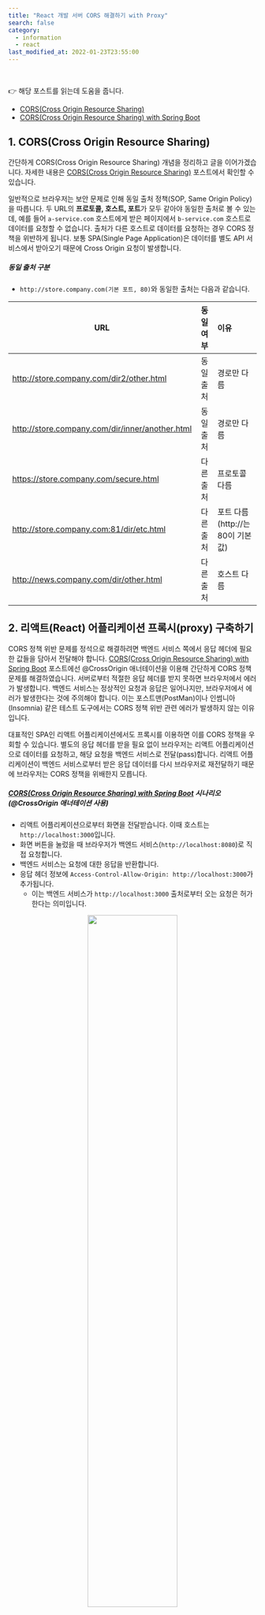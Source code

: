 ```yaml
---
title: "React 개발 서버 CORS 해결하기 with Proxy" 
search: false
category:
  - information
  - react
last_modified_at: 2022-01-23T23:55:00
---
```


<br>

👉 해당 포스트를 읽는데 도움을 줍니다.

- [CORS(Cross Origin Resource Sharing)][cors-link] 
- [CORS(Cross Origin Resource Sharing) with Spring Boot][cors-server-example-link]

## 1. CORS(Cross Origin Resource Sharing)

간단하게 CORS(Cross Origin Resource Sharing) 개념을 정리하고 글을 이어가겠습니다. 
자세한 내용은 [CORS(Cross Origin Resource Sharing)][cors-link] 포스트에서 확인할 수 있습니다. 

일반적으로 브라우저는 보안 문제로 인해 동일 출처 정책(SOP, Same Origin Policy)을 따릅니다. 
두 URL의 **프로토콜, 호스트, 포트**가 모두 같아야 동일한 출처로 볼 수 있는데, 
예를 들어 `a-service.com` 호스트에게 받은 페이지에서 `b-service.com` 호스트로 데이터를 요청할 수 없습니다. 
출처가 다른 호스트로 데이터를 요청하는 경우 CORS 정책을 위반하게 됩니다. 
보통 SPA(Single Page Application)은 데이터를 별도 API 서비스에서 받아오기 때문에 Cross Origin 요청이 발생합니다. 

##### 동일 출처 구분
- `http://store.company.com(기본 포트, 80)`와 동일한 출처는 다음과 같습니다.

| URL | 동일 여부 | 이유 |
|---|:---:|:---|
| http://store.company.com/dir2/other.html | 동일 출처 | 경로만 다름 |
| http://store.company.com/dir/inner/another.html | 동일 출처 | 경로만 다름 |
| https://store.company.com/secure.html | 다른 출처 | 프로토콜 다름 |
| http://store.company.com:81/dir/etc.html | 다른 출처 | 포트 다름 (http://는 80이 기본값) |
| http://news.company.com/dir/other.html | 다른 출처 | 호스트 다름 |

## 2. 리액트(React) 어플리케이션 프록시(proxy) 구축하기

CORS 정책 위반 문제를 정석으로 해결하려면 백엔드 서비스 쪽에서 응답 헤더에 필요한 값들을 담아서 전달해야 합니다. 
[CORS(Cross Origin Resource Sharing) with Spring Boot][cors-server-example-link] 포스트에선 @CrossOrigin 애너테이션을 이용해 간단하게 CORS 정책 문제를 해결하였습니다. 
서버로부터 적절한 응답 헤더를 받지 못하면 브라우저에서 에러가 발생합니다. 
백엔드 서비스는 정상적인 요청과 응답은 일어나지만, 브라우저에서 에러가 발생한다는 것에 주의해야 합니다. 
이는 포스트맨(PostMan)이나 인썸니아(Insomnia) 같은 테스트 도구에서는 CORS 정책 위반 관련 에러가 발생하지 않는 이유입니다. 

대표적인 SPA인 리액트 어플리케이션에서도 프록시를 이용하면 이를 CORS 정책을 우회할 수 있습니다. 
별도의 응답 헤더를 받을 필요 없이 브라우저는 리액트 어플리케이션으로 데이터를 요청하고, 해당 요청을 백엔드 서비스로 전달(pass)합니다. 
리액트 어플리케이션이 백엔드 서비스로부터 받은 응답 데이터를 다시 브라우저로 재전달하기 때문에 브라우저는 CORS 정책을 위배한지 모릅니다. 

##### [CORS(Cross Origin Resource Sharing) with Spring Boot][cors-server-example-link] 시나리오 (@CrossOrigin 애너테이션 사용)
- 리액트 어플리케이션으로부터 화면을 전달받습니다. 이때 호스트는 `http://localhost:3000`입니다. 
- 화면 버튼을 눌렀을 때 브라우저가 백엔드 서비스(`http://localhost:8080`)로 직접 요청합니다. 
- 백엔드 서비스는 요청에 대한 응답을 반환합니다.
- 응답 헤더 정보에 `Access-Control-Allow-Origin: http://localhost:3000`가 추가됩니다.
    - 이는 백엔드 서비스가 `http://localhost:3000` 출처로부터 오는 요청은 허가한다는 의미입니다.

<p align="center"><img src="/images/react-proxy-1.JPG" width="60%"></p>

##### 리액트 어플리케이션 프록시 구축
- 리액트 어플리케이션으로부터 화면을 전달받습니다. 이때 호스트는 `http://localhost:3000`입니다. 
- 화면 버튼을 눌렀을 때 브라우저는 리액트 어플리케이션에게 요청합니다. 
- 리액트 어플리케이션에 구축된 프록시를 통해 백엔드 서비스(`http://localhost:8080`)를 호출합니다. 
- 백엔드 서비스는 요청에 대한 응답을 반환합니다.
- 리액트 어플리케이션은 이를 다시 브라우저에게 전달합니다.

<p align="center"><img src="/images/react-proxy-2.JPG" width="60%"></p>

## 3. 테스트 코드

### 3.1. 리액트 어플리케이션 - App.js
- `axios` 모듈에서 사용한 `URI`가 상대 경로인지 절대 경로인지 확인합니다. 
- non cors header 버튼 - `localhost:8080` 서버로 직접 요청하고, CORS 관련 응답 헤더 정보를 받지 못합니다.
- cors header 버튼 - `localhost:8080` 서버로 직접 요청하고, CORS 관련 응답 헤더 정보를 받습니다.
- nonProxy 버튼 - `localhost:3000` 리액트 어플리케이션으로 요청하고, 경로에 따른 프록시 설정을 하지 않습니다. 
- proxy 버튼 - `localhost:3000` 리액트 어플리케이션으로 요청하고, 경로에 따른 프록시 설정을 수행합니다. 

```jsx
import './App.css';
import {useState} from "react";
import axios from "axios";

function App() {

    const [message, setMessage] = useState('');

    const responseHandler = ({data}) => {
        setMessage(data);
        return data;
    };

    const errorHandler = ({message}) => {
        setMessage(message);
        return message;
    };

    const onNonCorsHeaderHandler = () => {
        axios.get('http://localhost:8080/not-cors')
            .then(responseHandler)
            .catch(errorHandler);
    };

    const onCorsHeaderHandler = () => {
        axios.get('http://localhost:8080/cors').then(responseHandler);
    };

    const onNonProxyHandler = () => {
        axios.get('/not-proxy')
            .then(responseHandler)
            .catch(errorHandler);
    };

    const onProxyHandler = () => {
        axios.get('/proxy').then(responseHandler);
    };

    return (
        <div className="App">
            <p>
                {message}
            </p>
            <div>
                <button onClick={onNonCorsHeaderHandler}>non cors header</button>
                <button onClick={onCorsHeaderHandler}>cors header</button>
                <button onClick={onNonProxyHandler}>nonProxy</button>
                <button onClick={onProxyHandler}>proxy</button>
            </div>
        </div>
    );
}

export default App;
```

### 3.2. 스프링 백엔드 서비스 - CorsController 클래스
다음과 같은 코드를 통해 요청과 응답 정보를 확인하겠습니다. 

```java
package blog.in.action.controller;

import org.springframework.web.bind.annotation.CrossOrigin;
import org.springframework.web.bind.annotation.GetMapping;
import org.springframework.web.bind.annotation.RestController;

@RestController
public class CorsController {

    @GetMapping(value = {"", "/"})
    public String index() {
        System.out.println("index");
        return "index";
    }

    @GetMapping(value = "/not-cors")
    public String notCors() {
        System.out.println("not-cors");
        return "notCors";
    }

    @CrossOrigin("http://localhost:3000")
    @GetMapping(value = "/cors")
    public String cors() {
        System.out.println("cors");
        return "cors";
    }

    @GetMapping(value = "/not-proxy")
    public String notProxy() {
        System.out.println("not-proxy");
        return "notProxy";
    }

    @GetMapping(value = "/proxy")
    public String proxy() {
        System.out.println("proxy");
        return "proxy";
    }
}
```

## 4. package.json 파일을 이용한 프록시 설정

CRA(create-react-app)을 이용해 리액트 어플리케이션을 만드는 경우 `react-scripts`을 사용하게 됩니다. 
`react-scripts`을 이용하면 `package.json` 파일에 `proxy` 옵션을 추가하여 쉽게 프록시를 구축할 수 있습니다. 
다만, 주의사항으로 `0.2.3` 버전 이상일 경우에 가능한 것으로 보입니다.

> Proxying API Requests in Development<br>
> Note: this feature is available with react-scripts@0.2.3 and higher.

##### package.json 파일 - proxy 옵션 추가

```json
{
  "name": "front-end",
  "version": "0.1.0",
  "private": true,
  "dependencies": {
    "@testing-library/jest-dom": "^5.16.1",
    "@testing-library/react": "^12.1.2",
    "@testing-library/user-event": "^13.5.0",
    "axios": "^0.25.0",
    "http-proxy-middleware": "^2.0.1",
    "react": "^17.0.2",
    "react-dom": "^17.0.2",
    "react-scripts": "5.0.0",
    "web-vitals": "^2.1.4"
  },
  "scripts": {
    "start": "react-scripts start",
    "build": "react-scripts build",
    "test": "react-scripts test",
    "eject": "react-scripts eject"
  },
  "eslintConfig": {
    "extends": [
      "react-app",
      "react-app/jest"
    ]
  },
  "browserslist": {
    "production": [
      ">0.2%",
      "not dead",
      "not op_mini all"
    ],
    "development": [
      "last 1 chrome version",
      "last 1 firefox version",
      "last 1 safari version"
    ]
  },
  "proxy": "http://localhost:8080"
}
```

##### 테스트 결과
- non cors header 버튼
    - `localhost:8080` 서버로 직접 요청합니다.
    - CORS 정책 위반에 대한 에러 메세지가 출력됩니다.
    - `axios` 모듈의 `catch` 부분에서 에러 메세지를 화면에 출력합니다. 
- cors header 버튼 
    - `localhost:8080` 서버로 직접 요청합니다.
    - 서버로부터 전달받은 데이터를 정상적으로 화면에 출력합니다.
- nonProxy 버튼 
    - `localhost:3000` 리액트 어플리케이션으로 요청합니다.
    - 특정 경로에 해당되는 프록시 설정을 하지 않았지만, 백엔드 서비스로 요청이 전달됩니다.
    - 서버로부터 전달받은 데이터를 정상적으로 화면에 출력합니다.
- proxy 버튼 
    - `localhost:3000` 리액트 어플리케이션으로 요청합니다.
    - 특정 경로에 해당되는 프록시 설정을 하지 않았지만, 백엔드 서비스로 요청이 전달됩니다.
    - 서버로부터 전달받은 데이터를 정상적으로 화면에 출력합니다.

<p align="center"><img src="/images/react-proxy-3.gif" width="100%"></p>

## 4. http-proxy-middleware 모듈 사용하기

`package.json` 파일에 proxy 옵션을 추가하는 방법은 프록시 설정이 전역적으로 적용되는 것처럼 보입니다. 
이를 조금 더 유연하게 사용하고 싶은 경우 `http-proxy-middleware` 모듈을 사용합니다. 

> Proxying API Requests in Development<br>
> If the proxy option is not flexible enough for you, alternatively you can:
> - Configure the proxy yourself (this option is using http-proxy-middleware.)
> - Enable CORS on your server (here’s how to do it for Express).
> - Use environment variables to inject the right server host and port into your app.

### 4.1. http-proxy-middleware 설치

```
% npm install http-proxy-middleware
```

### 4.2. setupProxy.js 파일 생성
- `/src` 폴더에 `setupProxy.js` 파일을 생성합니다.
- API 요청 경로에 `/proxy`가 존재하는 경우 `http://localhost:8080` 호스트로 요청을 전달합니다.

```javascript
const {createProxyMiddleware} = require('http-proxy-middleware')

module.exports = app => {
    app.use('/proxy',
        createProxyMiddleware(
            {
                target: 'http://localhost:8080',
                changeOrigin: true,
            }
        )
    )
}
```

##### 테스트 결과
- non cors header 버튼
    - `localhost:8080` 서버로 직접 요청합니다.
    - CORS 정책 위반에 대한 에러 메세지가 출력됩니다.
    - `axios` 모듈의 `catch` 부분에서 에러 메세지를 화면에 출력합니다. 
- cors header 버튼 
    - `localhost:8080` 서버로 직접 요청합니다.
    - 서버로부터 전달받은 데이터를 정상적으로 화면에 출력합니다.
- nonProxy 버튼 
    - `localhost:3000` 리액트 어플리케이션으로 요청합니다.
    - `/not-proxy` 경로에 해당하는 프록시 설정이 존재하지 않습니다.
    - `localhost:3000` 호스트에는 `/not-proxy` 요청을 받아줄 경로가 없으므로 404 NOT FOUND 에러가 발생합니다.
- proxy 버튼 
    - `localhost:3000` 리액트 어플리케이션으로 요청합니다.
    - `/proxy` 경로에 해당하는 프록시 설정이 존재합니다.
    - `http://localhost:8080` 호스트 서버로부터 전달받은 데이터를 정상적으로 화면에 출력합니다.

<p align="center"><img src="/images/react-proxy-4.gif" width="100%"></p>

## CLOSING

프록시는 개발 환경에서만 적용 가능한 것으로 확인됩니다. 
필요하다면 `nginx.conf` 설정을 통해 특정 `location`은 다른 서비스로 라우팅이 가능한 것으로 알고 있습니다. 
기회가 된다면 관련된 내용을 추후에 포스트하겠습니다.  

특이한 사항으로 `http-proxy-middleware` 모듈을 사용할 때 API 경로를 루트(root)로 설정하는 경우 화면 로딩과 동시에 백엔드 서비스로 요청을 라우팅합니다. 
`http-proxy-middleware` 경로 규칙을 `/`로 설정하는 경우 리액트 어플리케이션 루트 화면 로딩과 동시에 백엔드 서비스로 요청을 전달합니다. 
`pacakge.json` 파일에서 `proxy` 옵션을 주는 것과 다르게 동작합니다. 

자세히 설명하면 다음과 같습니다. 
- `http-proxy-middleware` 경로 규칙을 `/`인 경우
    - `http://localhost:3000` 화면 접속시 리액트 어플리케이션은 `http://localhost:8080` 으로 요청을 전달합니다.
    - `http://localhost:3000` 화면에는 백엔드 서비스에서 보낸 응답은 "index" 문자열이 출력됩니다.
- `pacakge.json` 파일에서 `proxy` 옵션이 `http://localhost:8080`인 경우
    - `http://localhost:3000` 화면 접속시 리액트 어플리케이션의 index.html 파일이 반환됩니다.
    - 별도 백엔드 서비스로 라우팅되지 않습니다.

##### StackOverflow 질문
- 관련 내용은 `StackOverflow`에 질문으로 남겼습니다.
- [What is different between using package.json and usign http-proxy-middleware module to create proxy?][stack-overflow-question-link]

#### TEST CODE REPOSITORY

* <https://github.com/Junhyunny/blog-in-action/tree/master/2022-01-23-react-proxy>

#### RECOMMEND NEXT POSTS

* [React 환경 변수 설정과 실행 환경 분리][react-env-variable-setting-link]

#### REFERENCE
- <https://github.com/chimurai/http-proxy-middleware>
- <https://create-react-app.dev/docs/proxying-api-requests-in-development/>
- <https://evan-moon.github.io/2020/05/21/about-cors/>
- [React 개발환경에서의 CORS를 위한 proxy 설정][react-dev-cors-link]

[cors-link]: https://junhyunny.github.io/information/cors/
[cors-server-example-link]: https://junhyunny.github.io/spring-boot/vue.js/cors-example/

[react-dev-cors-link]: https://velog.io/@tw4204/React-%EA%B0%9C%EB%B0%9C%ED%99%98%EA%B2%BD%EC%97%90%EC%84%9C%EC%9D%98-CORS%EB%A5%BC-%EC%9C%84%ED%95%9C-proxy-%EC%84%A4%EC%A0%95

[stack-overflow-question-link]: https://stackoverflow.com/questions/70824183/what-is-different-between-using-package-json-and-usign-http-proxy-middleware-mod

[react-env-variable-setting-link]: https://junhyunny.github.io/react/react-env-variable-setting/